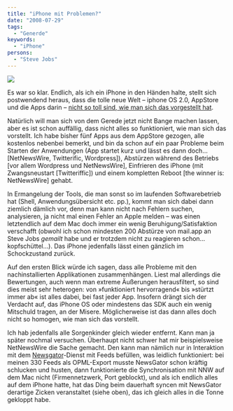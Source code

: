 ```yaml
---
title: "iPhone mit Problemen?"
date: "2008-07-29"
tags:
  - "Generde"
keywords:
  - "iPhone"
persons:
  - "Steve Jobs"
---
```


![](/img/codecandies/ZZ364A2EFC.jpg)

Es war so klar. Endlich, als ich ein iPhone in den Händen halte, stellt sich postwendend heraus, dass die tolle neue Welt – iphone OS 2.0, AppStore und die Apps darin – [nicht so toll sind, wie man sich das vorgestellt hat](http://arstechnica.com/journals/apple.ars/2008/07/28/iphone-app-store-problems-causing-more-than-just-headaches).

Natürlich will man sich von dem Gerede jetzt nicht Bange machen lassen, aber es ist schon auffällig, dass nicht alles so funktioniert, wie man sich das vorstellt. Ich habe bisher fünf Apps aus dem AppStore gezogen, alle kostenlos nebenbei bemerkt, und bin da schon auf ein paar Probleme beim Starten der Anwendungen (App startet kurz und lässt es dann doch… \[NetNewsWire, Twitterific, Wordpress\]), Abstürzen während des Betriebs \[vor allem Wordpress und NetNewsWire\], Einfrieren des iPhone (mit Zwangsneustart \[Twitteriffic\]) und einem kompletten Reboot \[the winner is: NetNewsWire\] gehabt.

In Ermangelung der Tools, die man sonst so im laufenden Softwarebetrieb hat (Shell, Anwendungsübersicht etc. pp.), kommt man sich dabei dann ziemlich dämlich vor, denn man kann nicht nach Fehlern suchen, analysieren, ja nicht mal einen Fehler an Apple melden – was einen letztendlich auf dem Mac doch immer ein wenig Beruhigung/Satisfaktion verschafft (obwohl ich schon mindesten 200 Abstürze von mail.app an Steve Jobs _gemailt_ habe und er trotzdem nicht zu reagieren schon… kopfschüttel…). Das iPhone jedenfalls lässt einen gänzlich im Schockzustand zurück.

Auf den ersten Blick würde ich sagen, dass alle Probleme mit den nachinstallierten Applikationen zusammenhängen. Liest mal allerdings die Bewertungen, auch wenn man extreme Äußerungen herausfiltert, so sind dies meist sehr heterogen: von »funktioniert hervorragend« bis »stürtzt immer ab« ist alles dabei, bei fast jeder App. Insofern drängt sich der Verdacht auf, das iPhone OS oder mindestens das SDK auch ein wenig Mitschuld tragen, an der Misere. Möglicherweise ist das dann alles doch nicht so homogen, wie man sich das vorstellt.

Ich hab jedenfalls alle Sorgenkinder gleich wieder entfernt. Kann man ja später nochmal versuchen. Überhaupt nicht schwer hat mir beispielsweise NetNewsWire die Sache gemacht. Den kann man nämlich nur in Interaktion mit dem [Newsgator](http://newsgator.com)-Dienst mit Feeds befüllen, was leidlich funktioniert: bei meinen 330 Feeds als OPML-Export musste NewsGator schon kräftig schlucken und husten, dann funktionierte die Synchronisation mit NNW auf dem Mac nicht (Firmennetzwerk, Port geblockt), und als ich endlich alles auf dem iPhone hatte, hat das Ding beim dauerhaft syncen mit NewsGator derartige Zicken veranstaltet (siehe oben), das ich gleich alles in die Tonne gekloppt habe.
